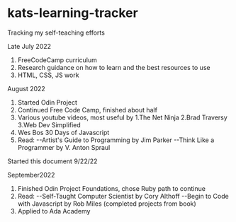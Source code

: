 # kats-learning-tracker
Tracking my self-teaching efforts

Late July 2022
1.  FreeCodeCamp curriculum
2.  Research guidance on how to learn and the best resources to use
3.  HTML, CSS, JS work
  
August 2022
1.  Started Odin Project
2.  Continued Free Code Camp, finished about half
3.  Various youtube videos, most useful by
    1.The Net Ninja
    2.Brad Traversy
    3.Web Dev Simplified
4.  Wes Bos 30 Days of Javascript
5.  Read:
  --Artist's Guide to Programming by Jim Parker
  --Think Like a Programmer by V. Anton Spraul
 
Started this document 9/22/22

 September2022
 1. Finished Odin Project Foundations, chose Ruby path to continue
 2. Read:
    --Self-Taught Computer Scientist by Cory Althoff
    --Begin to Code with Javascript by Rob Miles (completed projects from book)
 3. Applied to Ada Academy
